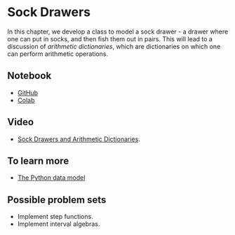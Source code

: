 # Sock Drawers

In this chapter, we develop a class to model a sock drawer - a drawer where one can put in socks, and then fish them out in pairs.  This will lead to a discussion of _arithmetic dictionaries_, which are dictionaries on which one can perform arithmetic operations. 

## Notebook

* [GitHub](https://github.com/abstractions-in-python/abstractions-in-python.github.io/blob/master/notebooks/Sock_Drawers_and_Arithmetic_Dictionaries_chapter.ipynb)
* [Colab](https://drive.google.com/file/d/1kIo4bzbw6xKHsjz6Wszj1PaNanqFq67M/view?usp=sharing)

## Video

* [Sock Drawers and Arithmetic Dictionaries](https://youtu.be/5L1RjI8L3Z0).

## To learn more 

* [The Python data model](https://docs.python.org/3/reference/datamodel.html)

## Possible problem sets

* Implement step functions. 
* Implement interval algebras.



